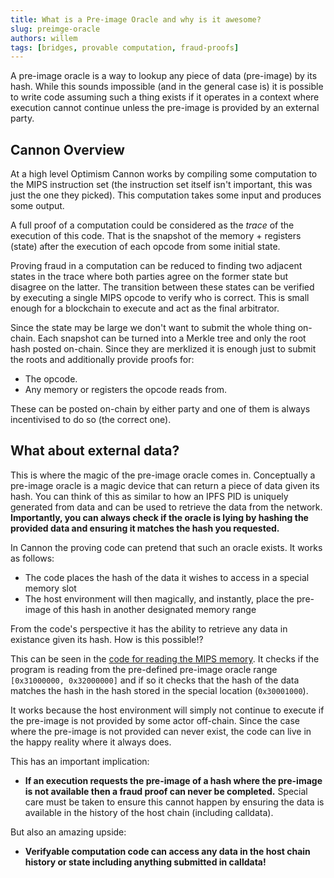 ```yaml
---
title: What is a Pre-image Oracle and why is it awesome?
slug: preimge-oracle
authors: willem
tags: [bridges, provable computation, fraud-proofs]
---
```


A pre-image oracle is a way to lookup any piece of data (pre-image) by its hash. While this sounds impossible (and in the general case is) it is possible to write code assuming such a thing exists if it operates in a context where execution cannot continue unless the pre-image is provided by an external party.

<!--truncate-->

## Cannon Overview

At a high level Optimism Cannon works by compiling some computation to the MIPS instruction set (the instruction set itself isn't important, this was just the one they picked). This computation takes some input and produces some output.

A full proof of a computation could be considered as the *trace* of the execution of this code. That is the snapshot of the memory + registers (state) after the execution of each opcode from some initial state.

Proving fraud in a computation can be reduced to finding two adjacent states in the trace where both parties agree on the former state but disagree on the latter. The transition between these states can be verified by executing a single MIPS opcode to verify who is correct. This is small enough for a blockchain to execute and act as the final arbitrator.

Since the state may be large we don't want to submit the whole thing on-chain. Each snapshot can be turned into a Merkle tree and only the root hash posted on-chain. Since they are merklized it is enough just to submit the roots and additionally provide proofs for:
- The opcode.
- Any memory or registers the opcode reads from.

These can be posted on-chain by either party and one of them is always incentivised to do so (the correct one).

## What about external data?

This is where the magic of the pre-image oracle comes in. Conceptually a pre-image oracle is a magic device that can return a piece of data given its hash. You can think of this as similar to how an IPFS PID is uniquely generated from data and can be used to retrieve the data from the network. **Importantly, you can always check if the oracle is lying by hashing the provided data and ensuring it matches the hash you requested.**

In Cannon the proving code can pretend that such an oracle exists. It works as follows:

- The code places the hash of the data it wishes to access in a special memory slot
- The host environment will then magically, and instantly, place the pre-image of this hash in another designated memory range

From the code's perspective it has the ability to retrieve any data in existance given its hash. How is this possible!? 

This can be seen in the [code for reading the MIPS memory](https://github.com/ethereum-optimism/cannon/blob/dfac3fb2e09bb974e77e6563a64d898d049a2a90/contracts/MIPSMemory.sol#L201). It checks if the program is reading from the pre-defined pre-image oracle range `[0x31000000, 0x32000000]` and if so it checks that the hash of the data matches the hash in the hash stored in the special location (`0x30001000`).

It works because the host environment will simply not continue to execute if the pre-image is not provided by some actor off-chain. Since the case where the pre-image is not provided can never exist, the code can live in the happy reality where it always does.

This has an important implication:
- **If an execution requests the pre-image of a hash where the pre-image is not available then a fraud proof can never be completed.** Special care must be taken to ensure this cannot happen by ensuring the data is available in the history of the host chain (including calldata). 

But also an amazing upside:
- **Verifyable computation code can access any data in the host chain history or state including anything submitted in calldata!**